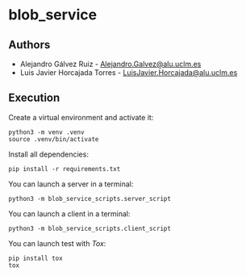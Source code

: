 # blob_service

## Authors

-   Alejandro Gálvez Ruiz - [Alejandro.Galvez\@alu.uclm.es](mailto:Alejandro.Galvez@alu.uclm.es)
-   Luis Javier Horcajada Torres - [LuisJavier.Horcajada\@alu.uclm.es](mailto:LuisJavier.Horcajada@alu.uclm.es)


## Execution

Create a virtual environment and activate it:
```shell
python3 -m venv .venv
source .venv/bin/activate
```

Install all dependencies:
```shell
pip install -r requirements.txt
```

You can launch a server in a terminal:
```shell
python3 -m blob_service_scripts.server_script
```

You can launch a client in a terminal:
```shell
python3 -m blob_service_scripts.client_script
```

You can launch test with _Tox_:
```shell
pip install tox
tox
```
